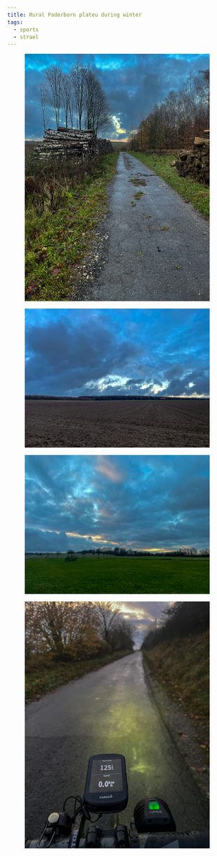 ```yaml
---
title: Rural Paderborn plateu during winter
tags: 
  - sports
  - strael
---
```

<figure>
<img src="/img/strael/IMG_4977.jpg" alt="A paved forest road">
</figure>

<figure class="hero" alt="A plowed field with dramatic clouds">
<img src="/img/strael/IMG_4978.jpg">
</figure>

<figure class="hero" alt="A wide dark green meadow with a dark blue, dramatic sky">
<img src="/img/strael/IMG_4979.jpg">
</figure>

<figure>
<img src="/img/strael/IMG_4980.jpg" alt="A dropbar handlebar with a mounted computer and battery lights pointing towards a paved rural road in the dark eventing hours.">
</figure>